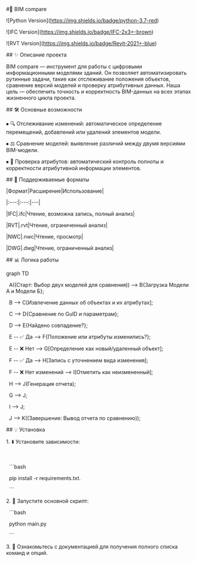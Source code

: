 \#🚀 BIM compare



!\[Python Version](https://img.shields.io/badge/python-3.7-red)

!\[IFC Version](https://img.shields.io/badge/IFC-2x3+-brown)

!\[RVT Version](https://img.shields.io/badge/Revit-2021+-blue)



\## ✨ Описание проекта



BIM compare — инструмент для работы с цифровыми информационными моделями зданий. Он позволяет автоматизировать рутинные задачи, такие как отслеживание положения объектов, сравнение версий моделей и проверку атрибутивных данных. Наша цель — обеспечить точность и корректность BIM-данных на всех этапах жизненного цикла проекта.



\## 🛠️ Основные возможности



⦁	🔍 Отслеживание изменений: автоматическое определение перемещений, добавлений или удалений элементов модели.



⦁	⚖️ Сравнение моделей: выявление различий между двумя версиями BIM-модели.



⦁	📝 Проверка атрибутов: автоматический контроль полноты и корректности атрибутивной информации элементов.



\## 📂 Поддерживаемые форматы



|Формат|Расширение|Использование|

|:---:|:---:|---|

|IFC|.ifc|Чтение, возможна запись, полный анализ|

|RVT|.rvt|Чтение, ограниченный анализ|

|NWC|.nwc|Чтение, просмотр|

|DWG|.dwg|Чтение, ограниченный анализ|



\## 📊 Логика работы



graph TD

    A((Старт: Выбор двух моделей для сравнения)) --> B{Загрузка Модели А и Модели Б};

    B --> C\[Извлечение данных об объектах и их атрибутах];

    C --> D{Сравнение по GuID и параметрам};

    D --> E{Найдено совпадение?};

    E -- ✅ Да --> F{Положение или атрибуты изменились?};

    E -- ❌ Нет --> G\[Определение как новый/удаленный объект];

    F -- ✅ Да --> H\[Запись с уточнением вида изменения];

    F -- ❌ Нет изменений --> I\[Отметить как неизмененный];

    H --> J(Генерация отчета);

    G --> J;

    I --> J;

    J --> K((Завершение: Вывод отчета по сравнению));



\## 💡 Установка



1\.	⬇️ Установите зависимости:

 

 	```bash

 	pip install -r requirements.txt.

 	```



2\.	🚀 Запустите основной скрипт:



 	```bash

 	python main.py

 	```



3\.	📖 Ознакомьтесь с документацией для получения полного списка команд и опций.




